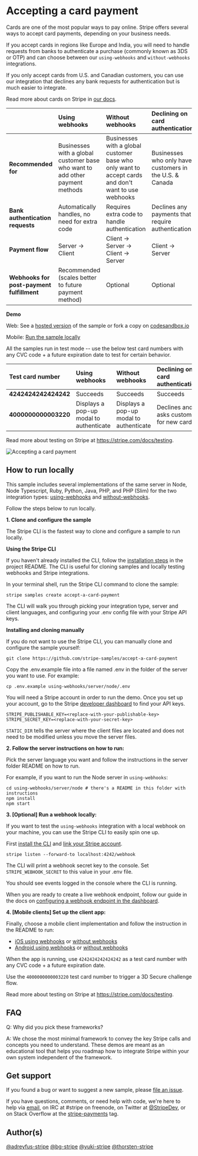 # Accepting a card payment

Cards are one of the most popular ways to pay online. Stripe offers several ways to accept card payments, depending on your business needs.

If you accept cards in regions like Europe and India, you will need to handle requests from banks to authenticate a purchase (commonly known as 3DS or OTP) and can choose between our `using-webhooks` and `without-webhooks` integrations.

If you only accept cards from U.S. and Canadian customers, you can use our integration that declines any bank requests for authentication but is much easier to integrate.

Read more about cards on Stripe in [our docs](https://stripe.com/docs/payments/cards/overview).

<!-- prettier-ignore -->
|     | Using webhooks | Without webhooks | Declining on card authentication |
:--- | :--- | :--- | :---
**Recommended for** | Businesses with a global customer base who want to add other payment methods  | Businesses with a global customer base who only want to accept cards and don't want to use webhooks  | Businesses who only have customers in the U.S. & Canada |
**Bank authentication requests** | Automatically handles, no need for extra code  | Requires extra code to handle authentication  | Declines any payments that require authentication |
**Payment flow** | Server -> Client | Client -> Server -> Client -> Server | Client -> Server |
**Webhooks for post-payment fulfillment** | Recommended (scales better to future payment method) | Optional | Optional |


**Demo**

Web: See a [hosted version](https://hhqhp.sse.codesandbox.io/) of the sample or fork a copy on [codesandbox.io](https://codesandbox.io/s/stripe-sample-accept-a-card-payment-hhqhp)

Mobile: [Run the sample locally](#how-to-run-locally)

All the samples run in test mode -- use the below test card numbers with any CVC code + a future expiration date to test for certain behavior.

<!-- prettier-ignore -->
| Test card number     | Using webhooks | Without webhooks | Declining on card authentication |
:--- | :--- | :--- | :---
**4242424242424242** | Succeeds  | Succeeds  | Succeeds |
**4000000000003220** | Displays a pop-up modal to authenticate  | Displays a pop-up modal to authenticate  | Declines and asks customer for new card |

Read more about testing on Stripe at https://stripe.com/docs/testing.

<img src="./web-elements-card-payment.gif" alt="Accepting a card payment" align="center">


## How to run locally

This sample includes several implementations of the same server in Node, Node Typescript, Ruby, Python, Java, PHP, and PHP (Slim) for the two integration types: [using-webhooks](/using-webhooks) and [without-webhooks](/without-webhooks).

Follow the steps below to run locally.

**1. Clone and configure the sample**

The Stripe CLI is the fastest way to clone and configure a sample to run locally.

**Using the Stripe CLI**

If you haven't already installed the CLI, follow the [installation steps](https://github.com/stripe/stripe-cli#installation) in the project README. The CLI is useful for cloning samples and locally testing webhooks and Stripe integrations.

In your terminal shell, run the Stripe CLI command to clone the sample:

```
stripe samples create accept-a-card-payment
```

The CLI will walk you through picking your integration type, server and client languages, and configuring your .env config file with your Stripe API keys.

**Installing and cloning manually**

If you do not want to use the Stripe CLI, you can manually clone and configure the sample yourself:

```
git clone https://github.com/stripe-samples/accept-a-card-payment
```

Copy the .env.example file into a file named .env in the folder of the server you want to use. For example:

```
cp .env.example using-webhooks/server/node/.env
```

You will need a Stripe account in order to run the demo. Once you set up your account, go to the Stripe [developer dashboard](https://stripe.com/docs/development#api-keys) to find your API keys.

```
STRIPE_PUBLISHABLE_KEY=<replace-with-your-publishable-key>
STRIPE_SECRET_KEY=<replace-with-your-secret-key>
```

`STATIC_DIR` tells the server where the client files are located and does not need to be modified unless you move the server files.

**2. Follow the server instructions on how to run:**

Pick the server language you want and follow the instructions in the server folder README on how to run.

For example, if you want to run the Node server in `using-webhooks`:

```
cd using-webhooks/server/node # there's a README in this folder with instructions
npm install
npm start
```

**3. [Optional] Run a webhook locally:**

If you want to test the `using-webhooks` integration with a local webhook on your machine, you can use the Stripe CLI to easily spin one up.

First [install the CLI](https://stripe.com/docs/stripe-cli) and [link your Stripe account](https://stripe.com/docs/stripe-cli#link-account).

```
stripe listen --forward-to localhost:4242/webhook
```

The CLI will print a webhook secret key to the console. Set `STRIPE_WEBHOOK_SECRET` to this value in your .env file.

You should see events logged in the console where the CLI is running.

When you are ready to create a live webhook endpoint, follow our guide in the docs on [configuring a webhook endpoint in the dashboard](https://stripe.com/docs/webhooks/setup#configure-webhook-settings).

**4. [Mobile clients] Set up the client app:**

Finally, choose a mobile client implementation and follow the instruction in the README to run:
* [iOS using webhooks](/using-webhooks/client/ios) or [without webhooks](/without-webhooks/client/ios)
* [Android using webhooks](/using-webhooks/client/android) or [without webhooks](/without-webhooks/client/android)

When the app is running, use `4242424242424242` as a test card number with any CVC code + a future expiration date.

Use the `4000000000003220` test card number to trigger a 3D Secure challenge flow.

Read more about testing on Stripe at https://stripe.com/docs/testing.

## FAQ

Q: Why did you pick these frameworks?

A: We chose the most minimal framework to convey the key Stripe calls and concepts you need to understand. These demos are meant as an educational tool that helps you roadmap how to integrate Stripe within your own system independent of the framework.

## Get support

If you found a bug or want to suggest a new sample, please [file an issue](https://github.com/stripe-samples/accept-a-card-payment/issues).

If you have questions, comments, or need help with code, we're here to help via [email](mailto:support+github@stripe.com), on IRC at #stripe on freenode, on Twitter at [@StripeDev](https://twitter.com/StripeDev), or on Stack Overflow at the [stripe-payments](https://stackoverflow.com/tags/stripe-payments/info) tag.

## Author(s)

[@adreyfus-stripe](https://twitter.com/adrind)
[@bg-stripe](https://github.com/bg-stripe)
[@yuki-stripe](https://github.com/yuki-stripe)
[@thorsten-stripe](https://twitter.com/thorwebdev)
